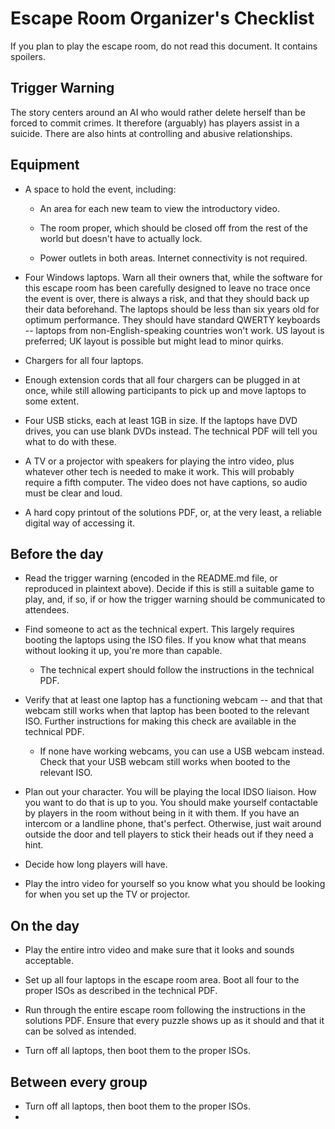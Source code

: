 # Escape Room Organizer's Checklist

If you plan to play the escape room, do not read this document. It contains spoilers.

## Trigger Warning

The story centers around an AI who would rather delete herself than be forced to commit crimes.  It therefore (arguably) has players assist in a suicide.  There are also hints at controlling and abusive relationships.

## Equipment

* A space to hold the event, including:
  
  * An area for each new team to view the introductory video.
  
  * The room proper, which should be closed off from the rest of the world but doesn't have to actually lock.
  
  * Power outlets in both areas. Internet connectivity is not required.

* Four Windows laptops. Warn all their owners that, while the software for this escape room has been carefully designed to leave no trace once the event is over, there is always a risk, and that they should back up their data beforehand. The laptops should be less than six years old for optimum performance. They should have standard QWERTY keyboards -- laptops from non-English-speaking countries won't work. US layout is preferred; UK layout is possible but might lead to minor quirks.

* Chargers for all four laptops.

* Enough extension cords that all four chargers can be plugged in at once, while still allowing participants to pick up and move laptops to some extent.

* Four USB sticks, each at least 1GB in size. If the laptops have DVD drives, you can use blank DVDs instead. The technical PDF will tell you what to do with these.

* A TV or a projector with speakers for playing the intro video, plus whatever other tech is needed to make it work. This will probably require a fifth computer. The video does not have captions, so audio must be clear and loud.

* A hard copy printout of the solutions PDF, or, at the very least, a reliable digital way of accessing it.

## Before the day

* Read the trigger warning (encoded in the README.md file, or reproduced in plaintext above). Decide if this is still a suitable game to play, and, if so, if or how the trigger warning should be communicated to attendees.

* Find someone to act as the technical expert. This largely requires booting the laptops using the ISO files. If you know what that means without looking it up, you're more than capable.
  
  * The technical expert should follow the instructions in the technical PDF.

* Verify that at least one laptop has a functioning webcam -- and that that webcam still works when that laptop has been booted to the relevant ISO. Further instructions for making this check are available in the technical PDF.
  
  * If none have working webcams, you can use a USB webcam instead. Check that your USB webcam still works when booted to the relevant ISO.

* Plan out your character. You will be playing the local IDSO liaison. How you want to do that is up to you. You should make yourself contactable by players in the room without being in it with them. If you have an intercom or a landline phone, that's perfect. Otherwise, just wait around outside the door and tell players to stick their heads out if they need a hint.

* Decide how long players will have.

* Play the intro video for yourself so you know what you should be looking for when you set up the TV or projector.

## On the day

* Play the entire intro video and make sure that it looks and sounds acceptable.

* Set up all four laptops in the escape room area. Boot all four to the proper ISOs as described in the technical PDF.

* Run through the entire escape room following the instructions in the solutions PDF. Ensure that every puzzle shows up as it should and that it can be solved as intended.

* Turn off all laptops, then boot them to the proper ISOs.

## Between every group

* Turn off all laptops, then boot them to the proper ISOs.
* 